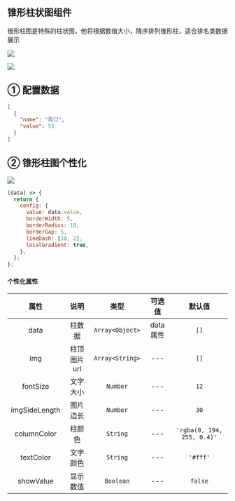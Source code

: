 ## 锥形柱状图组件

锥形柱图是特殊的柱状图，他将根据数值大小，降序排列锥形柱，适合排名类数据展示

![](https://minio.pigx.vip/oss/1655553162.png)

![](https://minio.pigx.vip/oss/1655553187.png)

## ① 配置数据

```json
[
  {
    "name": "周口",
    "value": 55
  }
]
```

## ② 锥形柱图个性化

![](https://minio.pigx.vip/oss/1655553268.png)

```js
(data) => {
  return {
    config: {
      value: data.value,
      borderWidth: 5,
      borderRadius: 10,
      borderGap: 5,
      lineDash: [10, 2],
      localGradient: true,
    },
  };
};
```

#### 个性化属性

|     属性      |     说明     |      类型       |  可选值   |           默认值           |
| :-----------: | :----------: | :-------------: | :-------: | :------------------------: |
|     data      |    柱数据    | `Array<Object>` | data 属性 |            `[]`            |
|      img      | 柱顶图片 url | `Array<String>` |    ---    |            `[]`            |
|   fontSize    |   文字大小   |    `Number`     |    ---    |            `12`            |
| imgSideLength |   图片边长   |    `Number`     |    ---    |            `30`            |
|  columnColor  |    柱颜色    |    `String`     |    ---    | `'rgba(0, 194, 255, 0.4)'` |
|   textColor   |   文字颜色   |    `String`     |    ---    |          `'#fff'`          |
|   showValue   |   显示数值   |    `Boolean`    |    ---    |          `false`           |
